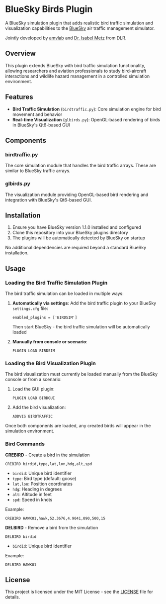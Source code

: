 # BlueSky Birds Plugin

A BlueSky simulation plugin that adds realistic bird traffic simulation and visualization capabilities to the [BlueSky](https://github.com/TUDelft-CNS-ATM/bluesky) air traffic management simulator.

Jointly developed by [amvlab](https://amvlab.eu) and [Dr. Isabel Metz](https://www.linkedin.com/in/isabel-c-metz/) from DLR.

## Overview

This plugin extends BlueSky with bird traffic simulation functionality, allowing researchers and aviation professionals to study bird-aircraft interactions and wildlife hazard management in a controlled simulation environment.

## Features

- **Bird Traffic Simulation** (`birdtraffic.py`): Core simulation engine for bird movement and behavior
- **Real-time Visualization** (`glbirds.py`): OpenGL-based rendering of birds in BlueSky's Qt6-based GUI

## Components

### birdtraffic.py
The core simulation module that handles the bird traffic arrays. These are similar to BlueSky traffic arrays.

### glbirds.py
The visualization module providing OpenGL-based bird rendering and integration with BlueSky's Qt6-based GUI.

## Installation

1. Ensure you have BlueSky version 1.1.0 installed and configured
2. Clone this repository into your BlueSky plugins directory
3. The plugins will be automatically detected by BlueSky on startup

No additional dependencies are required beyond a standard BlueSky installation.

## Usage

### Loading the Bird Traffic Simulation Plugin

The bird traffic simulation can be loaded in multiple ways:

1. **Automatically via settings**: Add the bird traffic plugin to your BlueSky `settings.cfg` file:
   ```
   enabled_plugins = ['BIRDSIM']
   ```
   Then start BlueSky - the bird traffic simulation will be automatically loaded

2. **Manually from console or scenario**:
   ```
   PLUGIN LOAD BIRDSIM
   ```

### Loading the Bird Visualization Plugin

The bird visualization must currently be loaded manually from the BlueSky console or from a scenario:

1. Load the GUI plugin:
   ```
   PLUGIN LOAD BIRDGUI
   ```

2. Add the bird visualization:
   ```
   ADDVIS BIRDTRAFFIC
   ```

Once both components are loaded, any created birds will appear in the simulation environment.

### Bird Commands

**CREBIRD** - Create a bird in the simulation
```
CREBIRD birdid,type,lat,lon,hdg,alt,spd
```
- `birdid`: Unique bird identifier
- `type`: Bird type (default: goose)
- `lat,lon`: Position coordinates
- `hdg`: Heading in degrees
- `alt`: Altitude in feet
- `spd`: Speed in knots

Example:
```
CREBIRD HAWK01,hawk,52.3676,4.9041,090,500,15
```

**DELBIRD** - Remove a bird from the simulation
```
DELBIRD birdid
```
- `birdid`: Unique bird identifier

Example:
```
DELBIRD HAWK01
```

## License

This project is licensed under the MIT License - see the [LICENSE](LICENSE) file for details.
